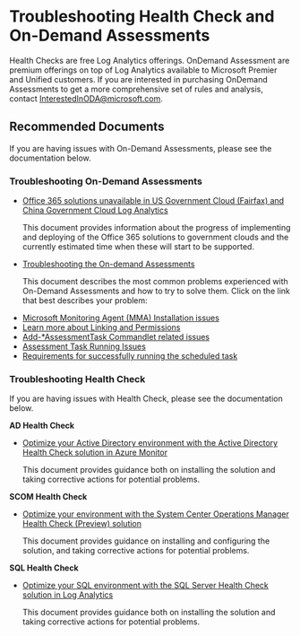 <properties
	pageTitle="Troubleshooting Health Check and On-Demand Assessments"
	description="OMS Health Check and On-demand Assessments Troubleshooting Self Help and Explanation"
	infoBubbleText=""
	service="microsoft.operationalinsights"
	resource="operationalinsightsaccounts"
	authors="v-dinova"
	ms.author="v-dinova"
	authoralias="v-dinova"
	displayOrder=""
	articleId="operationalinsights-troubleshooting-the-onboarding-process"
	diagnosticScenario=""
	selfHelpType="generic"
    supportTopicIds="32612423"
	resourceTags="assessments,on-boarding,troubleshooting"
	productPesIds="15725"
	cloudEnvironments="public"
/>

#  Troubleshooting Health Check and On-Demand Assessments

Health Checks are free Log Analytics offerings. OnDemand Assessment are premium offerings on top of Log Analytics available to Microsoft Premier and Unified customers. If you are interested in purchasing OnDemand Assessments to get a more comprehensive set of rules and analysis, contact InterestedInODA@microsoft.com.

## **Recommended Documents**

If you are having issues with On-Demand Assessments, please see the documentation below.

### **Troubleshooting On-Demand Assessments**

* [Office 365 solutions unavailable in US Government Cloud (Fairfax) and China Government Cloud Log Analytics](https://docs.microsoft.com/services-hub/health/fairfax-o365-solutions-unavailable)

	This document provides information about the progress of implementing and deploying of the Office 365 solutions to government clouds and the currently estimated time when these will start to be supported.

* [Troubleshooting the On-demand Assessments](https://docs.microsoft.com/services-hub/health/assessments-troubleshooting)

	This document describes the most common problems experienced with On-Demand Assessments and how to try to solve them. Click on the link that best describes your problem:

 - [Microsoft Monitoring Agent (MMA) Installation issues](https://docs.microsoft.com/services-hub/health/assessments-troubleshooting#microsoft-monitoring-agent-mma-installation-issues)
 - [Learn more about Linking and Permissions](https://docs.microsoft.com/services-hub/health/assessments-troubleshooting#linking-and-permissions)
 - [Add-*AssessmentTask Commandlet related issues](https://docs.microsoft.com/services-hub/health/assessments-troubleshooting#add-assessmenttask-commandlet-related-issues)
 - [Assessment Task Running Issues](https://docs.microsoft.com/services-hub/health/assessments-troubleshooting#inactive--no-data-found-in-azure-log-analytics)
 - [Requirements for successfully running the scheduled task](https://docs.microsoft.com/services-hub/health/assessments-troubleshooting#requirements-for-successfully-running-the-scheduled-task)

### **Troubleshooting Health Check**

If you are having issues with Health Check, please see the documentation below.

**AD Health Check**

* [Optimize your Active Directory environment with the Active Directory Health Check solution in Azure Monitor](https://docs.microsoft.com/azure/azure-monitor/insights/ad-assessment)  

	This document provides guidance both on installing the solution and taking corrective actions for potential problems.

**SCOM Health Check**

* [Optimize your environment with the System Center Operations Manager Health Check (Preview) solution](https://docs.microsoft.com/azure/azure-monitor/insights/scom-assessment)

	This document provides guidance on installing and configuring the solution, and taking corrective actions for potential problems.

**SQL Health Check**

* [Optimize your SQL environment with the SQL Server Health Check solution in Log Analytics](https://docs.microsoft.com/azure/azure-monitor/insights/sql-assessment)

	This document provides guidance both on installing the solution and taking corrective actions for potential problems.
